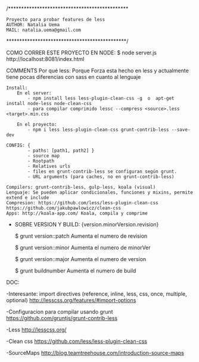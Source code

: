 /**********************************************

	Proyecto para probar features de less
	AUTHOR: Natalia Uema
	MAIL: natalia.uema@gmail.com

**********************************************/

COMO CORRER ESTE PROYECTO EN NODE:
$ node server.js
http://localhost:8081/index.html



COMMENTS
	Por qué less:
		Porque Forza esta hecho en less y actualmente tiene pocas diferencias con sass en cuanto al lenguaje


	Install: 
		En el server:  
			- npm install less less-plugin-clean-css -g  o  apt-get install node-less node-clean-css 
			- para compilar comprimido lessc --compress <source>.less <target>.min.css
				
		En el proyecto: 
			- npm i less less-plugin-clean-css grunt-contrib-less --save-dev
	
	CONFIG: {
			- paths: [path1, path2] } 
			- source map
			- Rootpath
			- Relatives urls
			- files en grunt-contrib-less se configuran según grunt.
			- URL arguments (para caches, no en grunt-contrib-less) 

	Compilers: grunt-contrib-less, gulp-less, koala (visual)
	Lenguaje: Se pueden aplicar condicionales, funciones y mixins, permite extend e include
	Compresion: https://github.com/less/less-plugin-clean-css https://github.com/jakubpawlowicz/clean-css
	Apps: http://koala-app.com/ Koala, compila y comprime  


* SOBRE VERSION Y BUILD: {version.minorVersion.revision}

	$ grunt version::patch 
Aumenta el numero de revision

	$ grunt version::minor
Aumenta el numero de minorVer

	$ grunt version::major
Aumenta el numero de version

	$ grunt buildnumber
Aumenta el numero de build



DOC:

-Interesante: import directives (reference, inline, less, css, once, multiple, optional)
http://lesscss.org/features/#import-options

-Configuracion para compilar usando grunt
https://github.com/gruntjs/grunt-contrib-less

-Less
http://lesscss.org/

-Clean css
https://github.com/less/less-plugin-clean-css

-SourceMaps
http://blog.teamtreehouse.com/introduction-source-maps